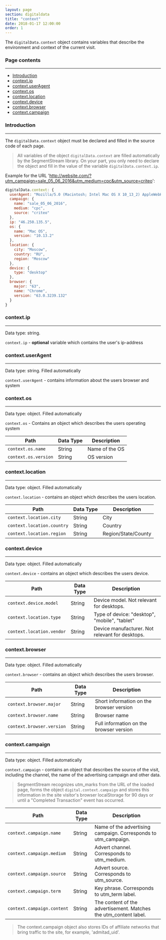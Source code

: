 ```yaml
---
layout: page
section: digitaldata
title: "context"
date: 2018-01-17 12:00:00
order: 1
---
```


The `digitalData.context` object contains variables that describe the environment and context of the current visit.

### Page contents
------
<ul class="page-navigation">
  <li><a href="#0">Introduction</a></li>
  <li><a href="#1">context.ip</a></li>
  <li><a href="#2">context.userAgent</a></li>
  <li><a href="#3">context.os</a></li>
  <li><a href="#4">context.location</a></li>
  <li><a href="#5">context.device</a></li>
  <li><a href="#6">context.browser</a></li>
  <li><a href="#7">context.campaign</a></li>
</ul>

### <a name="0"></a>Introduction
------
The `digitalData.context` object must be declared and filled in the source code of each page.

>All variables of the object `digitalData.context` are filled automatically by the SegmentStream library. On your part, you only need to declare the object and fill in the value of the variable `digitalData.context.ip`.

Example for the URL 'http://website.com/?utm_campaign=sale_05_06_2016&utm_medium=cpc&utm_source=criteo':
```javascript
digitalData.context: {
  userAgent: "Mozilla/5.0 (Macintosh; Intel Mac OS X 10_13_2) AppleWebKit/537.36 (KHTML, like Gecko) Chrome/63.0.3239.132 Safari/537.36",
  campaign: {
    name: "sale_05_06_2016",
    medium: "cpc",
    source: "criteo"
  },
  ip: "46.250.135.5",
  os: {
    name: "Mac OS",
    version: "10.13.2"
  },
  location: {
    city: "Moscow",
    country: "RU",
    region: "Moscow"
  },
  device: {
    type: "desktop"
  },
  browser: {
    major: "63",
    name: "Chrome",
    version: "63.0.3239.132"
  }
}
```

### <a name="1"></a>context.ip
------
Data type: string.

`context.ip` - **optional** variable which contains the user's ip-address

### <a name="2"></a>context.userAgent
------
Data type: string. Filled automatically

`context.userAgent` - contains information about the users browser and system

### <a name="3"></a>context.os
------
Data type: object. Filled automatically

`context.os` - Contains an object which describes the users operating system

Path|Data Type|Description
---|---|---
`context.os.name`|String|Name of the OS
`context.os.version`|String|OS version

### <a name="4"></a>context.location
------
Data type: object. Filled automatically

`context.location` - contains an object which describes the users location.

Path|Data Type|Description
---|---|---
`context.location.city`|String|City
`context.location.country`|String|Country
`context.location.region`|String|Region/State/County

### <a name="5"></a>context.device
------
Data type: object. Filled automatically

`context.device` - contains an object which describes the users device.

Path|Data Type|Description
---|---|---
`context.device.model`|String|Device model. Not relevant for desktops.
`context.location.type`|String|Type of device: "desktop", "mobile", "tablet"
`context.location.vendor`|String|Device manufacturer. Not relevant for desktops.

### <a name="6"></a>context.browser
------
Data type: object. Filled automatically

`context.browser` - contains an object which describes the users browser.

Path|Data Type|Description
---|---|---
`context.browser.major`|String|Short information on the browser version
`context.browser.name`|String|Browser name
`context.browser.version`|String|Full information on the browser version

### <a name="7"></a>context.campaign
------
Data type: object. Filled automatically

`context.campaign` - contains an object that describes the source of the visit, including the channel, the name of the advertising campaign and other data.

>SegmentStream recognizes utm_marks from the URL of the loaded page, forms the object `digital.context.campaign` and stores this information in the site visitor's browser localStorage for 90 days or until a "Completed Transaction" event has occurred.

Path|Data Type|Description
---|---|---
`context.campaign.name`|String|Name of the advertising campaign. Corresponds to utm_campaign.
`context.campaign.medium`|String|Advert channel. Corresponds to utm_medium.
`context.campaign.source`|String|Advert source. Corresponds to utm_source.
`context.campaign.term`|String|Key phrase. Corresponds to utm_term label.
`context.campaign.content`|String|The content of the advertisement. Matches the utm_content label.

>The context.campaign object also stores IDs of affiliate networks that bring traffic to the site, for example, 'admitad_uid'.
